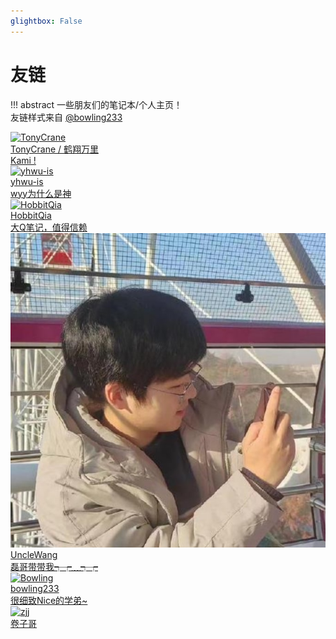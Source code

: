 ```yaml
---
glightbox: False
---
```


# 友链

!!! abstract
    一些朋友们的笔记本/个人主页！  
    友链样式来自 [@bowling233](https://github.com/bowling233)

<div class="flink-list">


<div class="flink-list-item">
    <a href="https://note.tonycrane.cc/" title="TonyCrane" target="_blank">
        <div class="flink-item-icon">
            <img src="https://cdn.bowling233.top/note/avatar/tonycrane.jpeg" alt="TonyCrane">
        </div>
        <div class="flink-item-name">TonyCrane / 鹤翔万里</div>
        <div class="flink-item-desc">Kami !</div>
    </a>
</div>


<div class="flink-list-item">
    <a href="https://yhwu-is.github.io/Notes/" title="yhwu-is" target="_blank">
        <div class="flink-item-icon">
            <img src="https://cdn.bowling233.top/note/avatar/yhwu_is.jpg" alt="yhwu-is">
        </div>
        <div class="flink-item-name">yhwu-is</div>
        <div class="flink-item-desc">wyy为什么是神</div>
    </a>
</div>

<div class="flink-list-item">
    <a href="https://note.hobbitqia.cc/" title="HobbitQia" target="_blank">
        <div class="flink-item-icon">
            <img src="https://cdn.bowling233.top/note/avatar/hobbitqia.ico" alt="HobbitQia">
        </div>
        <div class="flink-item-name">HobbitQia</div>
        <div class="flink-item-desc">大Q笔记，值得信赖</div>
    </a>
</div>

<div class="flink-list-item">
    <a href="https://github.com/Unc1eW4ng" title="UncleWang" target="_blank">
        <div class="flink-item-icon">
            <img src="https://github.com/DaViD-Pigeon/notebook/blob/master/images/unclewang.jpg" alt="UncleWang">
        </div>
        <div class="flink-item-name">UncleWang</div>
        <div class="flink-item-desc">磊哥带带我┭┮﹏┭┮</div>
    </a>
</div>

<div class="flink-list-item">
    <a href="https://note.bowling233.top/" title="Bowling's TechStack" target="_blank">
        <div class="flink-item-icon">
            <img src="https://cdn.tonycrane.cc/note/friends/bowling.jpeg" alt="Bowling">
        </div>
        <div class="flink-item-name">bowling233</div>
        <div class="flink-item-desc">很细致Nice的学弟~</div>
    </a>
</div>



<div class="flink-list-item">
    <a href="https://zhoutimemachine.github.io/note/" title="Zhou TimeMachine" target="_blank">
        <div class="flink-item-icon">
            <img src="https://github.com/DaViD-Pigeon/notebook/blob/master/images/zjj.jpg" alt="zjj">
        </div>
        <div class="flink-item-name">卷子哥</div>
        <div class="flink-item-desc"></div>
    </a>
</div>

</div>
